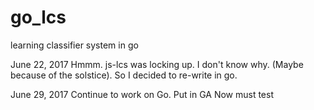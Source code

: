 # go_lcs
learning classifier system in go

June 22, 2017 Hmmm. js-lcs was locking up. I don't know why. (Maybe because of the solstice).
So I decided to re-write in go.

June 29, 2017 Continue to work on Go. Put in GA 
Now must test


